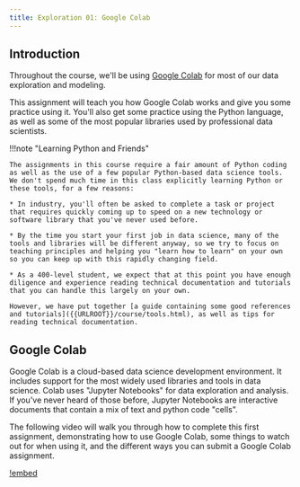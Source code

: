 ```yaml
---
title: Exploration 01: Google Colab
---
```


## Introduction

Throughout the course, we'll be using [Google Colab](https://colab.research.google.com) for most of our data exploration and modeling. 

This assignment will teach you how Google Colab works and give you some practice using it. You'll also get some practice using the Python language, as well as some of the most popular libraries used by professional data scientists.

!!!note "Learning Python and Friends"

	The assignments in this course require a fair amount of Python coding as well as the use of a few popular Python-based data science tools. We don't spend much time in this class explicitly learning Python or these tools, for a few reasons:

	* In industry, you'll often be asked to complete a task or project that requires quickly coming up to speed on a new technology or software library that you've never used before.

	* By the time you start your first job in data science, many of the tools and libraries will be different anyway, so we try to focus on teaching principles and helping you "learn how to learn" on your own so you can keep up with this rapidly changing field.

	* As a 400-level student, we expect that at this point you have enough diligence and experience reading technical documentation and tutorials that you can handle this largely on your own.

	However, we have put together [a guide containing some good references and tutorials]({{URLROOT}}/course/tools.html), as well as tips for reading technical documentation.

## Google Colab

Google Colab is a cloud-based data science development environment. It includes support for the most widely used libraries and tools in data science. Colab uses "Jupyter Notebooks" for data exploration and analysis. If you've never heard of those before, Jupyter Notebooks are interactive documents that contain a mix of text and python code "cells".

The following video will walk you through how to complete this first assignment, demonstrating how to use Google Colab, some things to watch out for when using it, and the different ways you can submit a Google Colab assignment.

[!embed](https://www.youtube.com/watch?v=PJzijKS7sOo)



